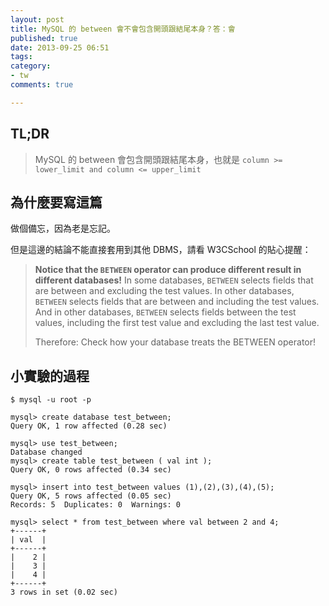 ```yaml
---
layout: post
title: MySQL 的 between 會不會包含開頭跟結尾本身？答：會
published: true
date: 2013-09-25 06:51
tags:
category:
- tw
comments: true

---
```

## TL;DR

> MySQL 的 between 會包含開頭跟結尾本身，也就是 `column >= lower_limit and column <= upper_limit`

## 為什麼要寫這篇

做個備忘，因為老是忘記。

但是這邊的結論不能直接套用到其他 DBMS，請看 W3CSchool 的貼心提醒：

> **Notice that the `BETWEEN` operator can produce different result in different databases!**
> In some databases, `BETWEEN` selects fields that are between and excluding the test values.
> In other databases, `BETWEEN` selects fields that are between and including the test values.
> And in other databases, `BETWEEN` selects fields between the test values, including the first test value and excluding the last test value.
>
> Therefore: Check how your database treats the BETWEEN operator!

## 小實驗的過程

```
$ mysql -u root -p

mysql> create database test_between;
Query OK, 1 row affected (0.28 sec)

mysql> use test_between;
Database changed
mysql> create table test_between ( val int );
Query OK, 0 rows affected (0.34 sec)

mysql> insert into test_between values (1),(2),(3),(4),(5);
Query OK, 5 rows affected (0.05 sec)
Records: 5  Duplicates: 0  Warnings: 0

mysql> select * from test_between where val between 2 and 4;
+------+
| val  |
+------+
|    2 |
|    3 |
|    4 |
+------+
3 rows in set (0.02 sec)
```
